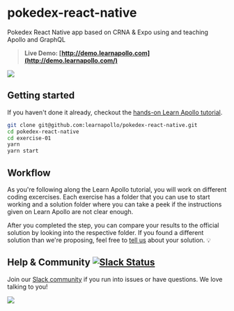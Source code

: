 # pokedex-react-native

Pokedex React Native app based on CRNA & Expo using and teaching Apollo and GraphQL

> **Live Demo: [http://demo.learnapollo.com](http://demo.learnapollo.com/)**

![](https://i.gyazo.com/adcc4675cd466195adf727ba8a32b544.gif)

## Getting started

If you haven't done it already, checkout the [hands-on Learn Apollo tutorial](https://learnapollo.com/).

```sh
git clone git@github.com:learnapollo/pokedex-react-native.git
cd pokedex-react-native
cd exercise-01
yarn
yarn start
```

## Workflow

As you're following along the Learn Apollo tutorial, you will work on different coding excercises. Each exercise has a folder that you can use to start working and a solution folder where you can take a peek if the instructions given on Learn Apollo are not clear enough.

After you completed the step, you can compare your results to the official solution by looking into the respective folder. If you found a different solution than we're proposing, feel free to [tell us](http://slack.graph.cool/) about your solution. 💡

## Help & Community [![Slack Status](https://slack.graph.cool/badge.svg)](https://slack.graph.cool)

Join our [Slack community](http://slack.graph.cool/) if you run into issues or have questions. We love talking to you!

![](http://i.imgur.com/5RHR6Ku.png)
